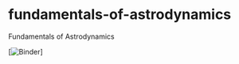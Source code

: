 # fundamentals-of-astrodynamics
Fundamentals of Astrodynamics

[![Binder](https://mybinder.org/v2/gh/tudat-team/fundamentals-of-astrodynamics/master?filepath=index.ipynb
)]
